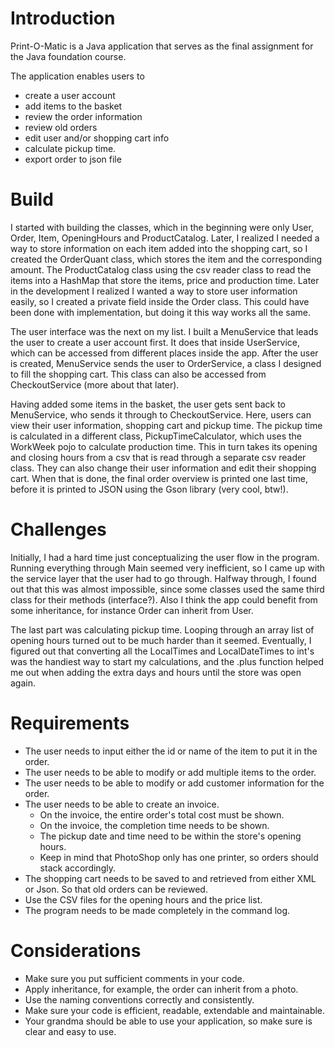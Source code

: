 # Introduction
Print-O-Matic is a Java application that serves as the final assignment for the Java foundation course. 

The application enables users to 
- create a user account
- add items to the basket
- review the order information
- review old orders
- edit user and/or shopping cart info
- calculate pickup time.
- export order to json file

# Build
I started with building the classes, which in the beginning were only User, Order, Item, OpeningHours and ProductCatalog. Later, I realized I needed a way to store information on each item added into the shopping cart, so I created the OrderQuant class, which stores the item and the corresponding amount. The ProductCatalog class using the csv reader class to read the items into a HashMap that store the items, price and production time. Later in the development I realized I wanted a way to store user information easily, so I created a private <USER> field inside the Order class. This could have been done with implementation, but doing it this way works all the same. 

The user interface was the next on my list. I built a MenuService that leads the user to create a user account first. It does that inside UserService, which can be accessed from different places inside the app. 
After the user is created, MenuService sends the user to OrderService, a class I designed to fill the shopping cart. This class can also be accessed from CheckoutService (more about that later).

Having added some items in the basket, the user gets sent back to MenuService, who sends it through to CheckoutService. Here, users can view their user information, shopping cart and pickup time. The pickup time is calculated in a different class, PickupTimeCalculator, which uses the WorkWeek pojo to calculate production time. This in turn takes its opening and closing hours from a csv that is read through a separate csv reader class.  They can also change their user information and edit their shopping cart. When that is done, the final order overview is printed one last time, before it is printed to JSON using the Gson library (very cool, btw!).

# Challenges
Initially, I had a hard time just conceptualizing the user flow in the program. Running everything through Main seemed very inefficient, so I came up with the service layer that the user had to go through. Halfway through, I found out that this was almost impossible, since some classes used the same third class for their methods (interface?). Also I think the app could benefit from some inheritance, for instance Order can inherit from User. 

The last part was calculating pickup time. Looping through an array list of opening hours turned out to be much harder than it seemed. Eventually, I figured out that converting all the LocalTimes and LocalDateTimes to int's was the handiest way to start my calculations, and the .plus function helped me out when adding the extra days and hours until the store was open again.   

# Requirements 
- The user needs to input either the id or name of the item to put it in the order.
- The user needs to be able to modify or add multiple items to the order.
- The user needs to be able to modify or add customer information for the order.
- The user needs to be able to create an invoice.
  - On the invoice, the entire order's total cost must be shown.
  - On the invoice, the completion time needs to be shown.
  - The pickup date and time need to be within the store's opening hours.
  - Keep in mind that PhotoShop only has one printer, so orders should stack accordingly.
- The shopping cart needs to be saved to and retrieved from either XML or Json. So that old orders can be reviewed.
- Use the CSV files for the opening hours and the price list.
- The program needs to be made completely in the command log.

# Considerations  
- Make sure you put sufficient comments in your code.
- Apply inheritance, for example, the order can inherit from a photo. 
- Use the naming conventions correctly and consistently.
- Make sure your code is efficient, readable, extendable and maintainable.
- Your grandma should be able to use your application, so make sure is clear and easy to use.
